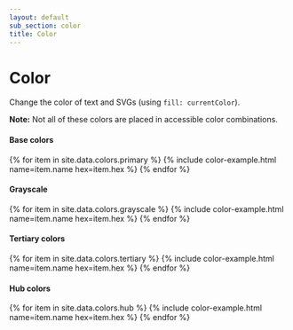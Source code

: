 ```yaml
---
layout: default
sub_section: color
title: Color
---
```


# Color

<div class="va-introtext">
Change the color of text and SVGs (using <code>fill: currentColor</code>).
</div>

**Note:** Not all of these colors are placed in accessible color combinations.

<div class="site-c-showcase">
  <h4>Base colors</h4>
  <div class="vads-l-row vads-u-flex-direction--column">
    {% for item in site.data.colors.primary %}
      {% include color-example.html
        name=item.name
        hex=item.hex
      %}
    {% endfor %}
  </div>

  <h4>Grayscale</h4>
  <div class="vads-l-row vads-u-flex-direction--column">
    {% for item in site.data.colors.grayscale %}
      {% include color-example.html
        name=item.name
        hex=item.hex
      %}
    {% endfor %}
  </div>

  <h4>Tertiary colors</h4>
  <div class="vads-l-row vads-u-flex-direction--column">
    {% for item in site.data.colors.tertiary %}
      {% include color-example.html
        name=item.name
        hex=item.hex
      %}
    {% endfor %}
  </div>

  <h4>Hub colors</h4>
  <div class="vads-l-row vads-u-flex-direction--column">
    {% for item in site.data.colors.hub %}
      {% include color-example.html
        name=item.name
        hex=item.hex
      %}
    {% endfor %}
  </div>

</div>